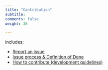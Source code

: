 ```yaml
---
title: "Contribution"
subtitle: 
comments: false
weight: 30

---
```


includes:

* [Report an issue](/contributing/report-an-issue)
* [Issue process & Definition of Done](/contributing/issue-process)
* [How to contribute (development guidelines)](/contributing/how-to-contribute)

